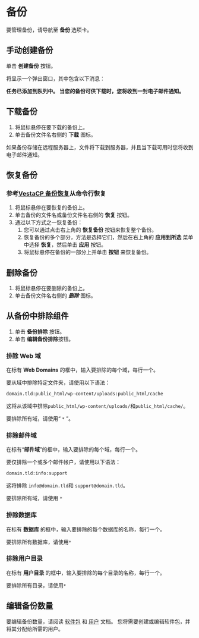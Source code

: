 # 备份

要管理备份，请导航至 **备份 <i class="fas fa-fw fa-file-archive"></i>** 选项卡。

## 手动创建备份

单击 **<i class="fas fa-fw fa-plus-circle"></i> 创建备份** 按钮。

将显示一个弹出窗口，其中包含以下消息：

**任务已添加到队列中。 当您的备份可供下载时，您将收到一封电子邮件通知。**

## 下载备份

1. 将鼠标悬停在要下载的备份上。
2. 单击备份文件名右侧的 **<i class="fas fa-fw fa-file-download"><span class="visually-hidden"></span></i> 下载** 图标。

如果备份存储在远程服务器上，文件将下载到服务器，并且当下载可用时您将收到电子邮件通知。

## 恢复备份

### 参考[VestaCP 备份恢复](/docs/reference/useradministration.html#v-import-cpanel)从命令行恢复

1. 将鼠标悬停在要恢复的备份上。
2. 单击备份的文件名或备份文件名右侧的 **<i class="fas fa-fw fa-undo"><span class="visually-hidden"></span></i> 恢复** 按钮。
3. 通过以下方式之一恢复备份：
    1. 您可以通过点击右上角的 **<i class="fas fa-fw fa-undo"></i> 恢复备份** 按钮来恢复整个备份。
    2. 恢复备份的多个部分，方法是选择它们，然后在右上角的 **应用到所选** 菜单中选择 **恢复**，然后单击 **<i class="fa-solid fa-arrow-right"><span class="visually-hidden"></span></i> 应用** 按钮。
    3. 将鼠标悬停在备份的一部分上并单击 **<i class="fas fa-fw fa-undo"><span class="visually-hidden"></span></i> 按钮** 来恢复备份。

## 删除备份

1. 将鼠标悬停在要删除的备份上。
2. 单击备份文件名右侧的 **<i class="fas fa-fw fa-trash"><span class="visually-hidden"> 删除</span></i>** 图标。

## 从备份中排除组件

1. 单击 **<i class="fas fa-fw fa-folder-minus"></i> 备份排除** 按钮。
2. 单击 **<i class="fas fa-fw fa-pencil-alt"></i> 编辑备份排除**按钮。

### 排除 Web 域

在标有 **Web Domains** 的框中，输入要排除的每个域，每行一个。

要从域中排除特定文件夹，请使用以下语法：

```bash
domain.tld:public_html/wp-content/uploads:public_html/cache
```

这将从该域中排除`public_html/wp-content/uploads/`和`public_html/cache/`。

要排除所有域，请使用“ ` * ` ”。

### 排除邮件域

在标有“**邮件域**”的框中，输入要排除的每个域，每行一个。

要仅排除一个或多个邮件帐户，请使用以下语法：

```bash
domain.tld:info:support
```

这将排除 `info@domain.tld`和 `support@domain.tld`。

要排除所有域，请使用  ` * `

### 排除数据库

在标有 **数据库** 的框中，输入要排除的每个数据库的名称，每行一个。

要排除所有数据库，请使用` * `

### 排除用户目录

在标有 **用户目录** 的框中，输入要排除的每个目录的名称，每行一个。

要排除所有目录，请使用` * `

## 编辑备份数量

要编辑备份数量，请阅读 [软件包](../user-guide/packages) 和 [用户](../user-guide/users) 文档。 您将需要创建或编辑软件包，并将其分配给所需的用户。
